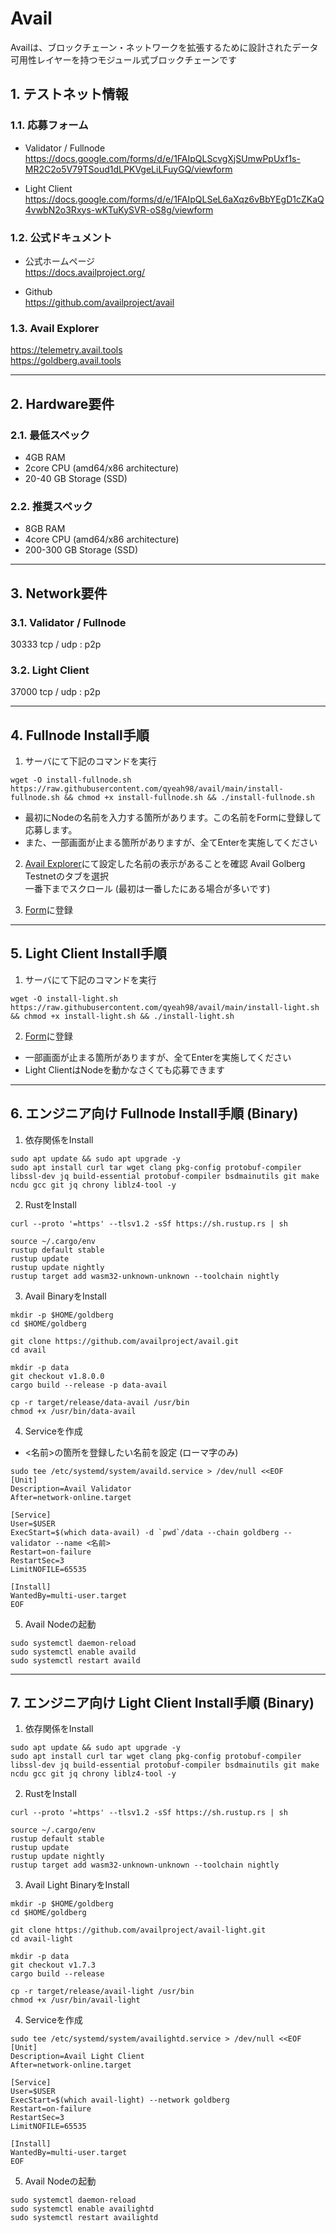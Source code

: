 # Avail
Availは、ブロックチェーン・ネットワークを拡張するために設計されたデータ可用性レイヤーを持つモジュール式ブロックチェーンです  

## 1. テストネット情報
### 1.1. 応募フォーム
- Validator / Fullnode  
https://docs.google.com/forms/d/e/1FAIpQLScvgXjSUmwPpUxf1s-MR2C2o5V79TSoud1dLPKVgeLiLFuyGQ/viewform

- Light Client  
https://docs.google.com/forms/d/e/1FAIpQLSeL6aXqz6vBbYEgD1cZKaQ4vwbN2o3Rxys-wKTuKySVR-oS8g/viewform

### 1.2. 公式ドキュメント
- 公式ホームページ  
https://docs.availproject.org/

- Github  
https://github.com/availproject/avail

### 1.3. Avail Explorer
https://telemetry.avail.tools  
https://goldberg.avail.tools

---

## 2. Hardware要件
### 2.1. 最低スペック
- 4GB RAM
- 2core CPU (amd64/x86 architecture)
- 20-40 GB Storage (SSD)

### 2.2. 推奨スペック
- 8GB RAM
- 4core CPU (amd64/x86 architecture)
- 200-300 GB Storage (SSD)

---

## 3. Network要件
### 3.1. Validator / Fullnode
30333 tcp / udp : p2p

### 3.2. Light Client
37000 tcp / udp : p2p

---

## 4. Fullnode Install手順
1. サーバにて下記のコマンドを実行
```
wget -O install-fullnode.sh https://raw.githubusercontent.com/qyeah98/avail/main/install-fullnode.sh && chmod +x install-fullnode.sh && ./install-fullnode.sh
```
* 最初にNodeの名前を入力する箇所があります。この名前をFormに登録して応募します。
* また、一部画面が止まる箇所がありますが、全てEnterを実施してください

2. [Avail Explorer](https://telemetry.avail.tools)にて設定した名前の表示があることを確認
Avail Golberg Testnetのタブを選択  
一番下までスクロール (最初は一番したにある場合が多いです)

3. [Form](https://docs.google.com/forms/d/e/1FAIpQLScvgXjSUmwPpUxf1s-MR2C2o5V79TSoud1dLPKVgeLiLFuyGQ/viewform)に登録

---

## 5. Light Client Install手順
1. サーバにて下記のコマンドを実行
```
wget -O install-light.sh https://raw.githubusercontent.com/qyeah98/avail/main/install-light.sh && chmod +x install-light.sh && ./install-light.sh
```

2. [Form](https://docs.google.com/forms/d/e/1FAIpQLSeL6aXqz6vBbYEgD1cZKaQ4vwbN2o3Rxys-wKTuKySVR-oS8g/viewform)に登録
* 一部画面が止まる箇所がありますが、全てEnterを実施してください
* Light ClientはNodeを動かなさくても応募できます

---

## 6. エンジニア向け Fullnode Install手順 (Binary)

1. 依存関係をInstall
```
sudo apt update && sudo apt upgrade -y
sudo apt install curl tar wget clang pkg-config protobuf-compiler libssl-dev jq build-essential protobuf-compiler bsdmainutils git make ncdu gcc git jq chrony liblz4-tool -y
```

2. RustをInstall
```
curl --proto '=https' --tlsv1.2 -sSf https://sh.rustup.rs | sh

source ~/.cargo/env
rustup default stable
rustup update
rustup update nightly
rustup target add wasm32-unknown-unknown --toolchain nightly
```

3. Avail BinaryをInstall
```
mkdir -p $HOME/goldberg
cd $HOME/goldberg

git clone https://github.com/availproject/avail.git
cd avail

mkdir -p data
git checkout v1.8.0.0
cargo build --release -p data-avail

cp -r target/release/data-avail /usr/bin
chmod +x /usr/bin/data-avail
```

4. Serviceを作成
* <名前>の箇所を登録したい名前を設定 (ローマ字のみ)
```
sudo tee /etc/systemd/system/availd.service > /dev/null <<EOF
[Unit]
Description=Avail Validator
After=network-online.target

[Service]
User=$USER
ExecStart=$(which data-avail) -d `pwd`/data --chain goldberg --validator --name <名前>
Restart=on-failure
RestartSec=3
LimitNOFILE=65535

[Install]
WantedBy=multi-user.target
EOF
```

5. Avail Nodeの起動
```
sudo systemctl daemon-reload
sudo systemctl enable availd
sudo systemctl restart availd
```

---
## 7. エンジニア向け Light Client Install手順 (Binary)

1. 依存関係をInstall
```
sudo apt update && sudo apt upgrade -y
sudo apt install curl tar wget clang pkg-config protobuf-compiler libssl-dev jq build-essential protobuf-compiler bsdmainutils git make ncdu gcc git jq chrony liblz4-tool -y
```

2. RustをInstall
```
curl --proto '=https' --tlsv1.2 -sSf https://sh.rustup.rs | sh

source ~/.cargo/env
rustup default stable
rustup update
rustup update nightly
rustup target add wasm32-unknown-unknown --toolchain nightly
```

3. Avail Light BinaryをInstall
```
mkdir -p $HOME/goldberg
cd $HOME/goldberg

git clone https://github.com/availproject/avail-light.git
cd avail-light

mkdir -p data
git checkout v1.7.3
cargo build --release

cp -r target/release/avail-light /usr/bin
chmod +x /usr/bin/avail-light
```

4. Serviceを作成
```
sudo tee /etc/systemd/system/availightd.service > /dev/null <<EOF
[Unit]
Description=Avail Light Client
After=network-online.target

[Service]
User=$USER
ExecStart=$(which avail-light) --network goldberg
Restart=on-failure
RestartSec=3
LimitNOFILE=65535

[Install]
WantedBy=multi-user.target
EOF
```

5. Avail Nodeの起動
```
sudo systemctl daemon-reload
sudo systemctl enable availightd
sudo systemctl restart availightd
```
